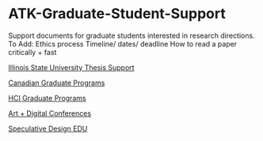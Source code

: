 # ATK-Graduate-Student-Support
Support documents for graduate students interested in research directions.
To Add: 
Ethics process
Timeline/ dates/ deadline
How to read a paper critically + fast

<a href="https://grad.illinoisstate.edu/students/thesis-dissertation/plan/" target="_blank">Illinois State University Thesis Support</a> 

<a href="https://drive.google.com/open?id=1ULx5ZQ4P88fKtUS7-uQZpRaU_6asaFUPXIWAZgA98HM" target="_blank">Canadian Graduate Programs</a> 

<a href="https://drive.google.com/open?id=1L_85_bCl6CnfgSRrMKzxD6c_xqu7WYaAXibvWDg7qS8" target="_blank">HCI Graduate Programs</a> 
 
<a href="https://drive.google.com/open?id=1hvC3x-ZWd3Qh9isvrYXTJvvs32IqLDahGvGTZ_O766A" target="_blank">Art + Digital Conferences</a> 

<a href="https://github.com/speculativeedu/The-SpeculativeEdu-Online-Repository/tree/master/Methods_and_tools/Toolkits" target="blank">Speculative Design EDU</a>
 
 

